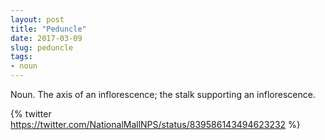 ```yaml
---
layout: post
title: "Peduncle"
date: 2017-03-09
slug: peduncle
tags:
- noun
---
```


Noun. The axis of an inflorescence; the stalk supporting an inflorescence.

{% twitter https://twitter.com/NationalMallNPS/status/839586143494623232 %}
